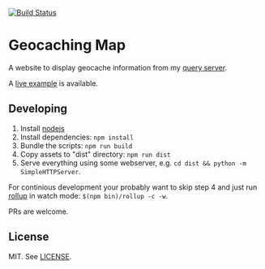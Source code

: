 [![Build Status](https://travis-ci.org/foobert/gc-map.svg?branch=master)](https://travis-ci.org/foobert/gc-map)

# Geocaching Map

A website to display geocache information from my [query server](https://github.com/foobert/gc-query).

A [live example](https://foobert.github.io/gc-map/) is available.

## Developing

1. Install [nodejs](https://nodejs.org/)
2. Install dependencies: `npm install`
3. Bundle the scripts: `npm run build`
4. Copy assets to "dist" directory: `npm run dist`
5. Serve everything using some webserver, e.g. `cd dist && python -m SimpleHTTPServer`.

For continious development your probably want to skip step 4 and just run [rollup](https://rollupjs.org) in watch mode: `$(npm bin)/rollup -c -w`.

PRs are welcome.

## License

MIT. See [LICENSE](LICENSE).
